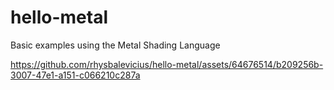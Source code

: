 # hello-metal

Basic examples using the Metal Shading Language



https://github.com/rhysbalevicius/hello-metal/assets/64676514/b209256b-3007-47e1-a151-c066210c287a

